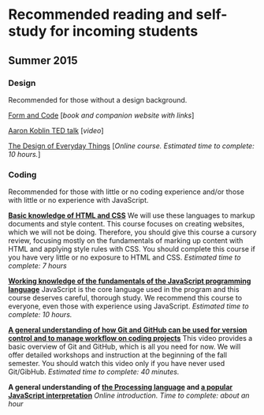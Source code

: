 # Recommended reading and self-study for incoming students
## Summer 2015

### Design
Recommended for those without a design background. 

[Form and Code](http://amzn.com/1568989377)
[*book and companion website with links*]

[Aaron Koblin TED talk](https://www.ted.com/talks/aaron_koblin)
[*video*]

[The Design of Everyday Things](https://www.udacity.com/course/intro-to-the-design-of-everyday-things--design101)
	[*Online course. Estimated time to complete: 10 hours.*]

### Coding
Recommended for those with little or no coding experience and/or those with little or no experience with JavaScript. 

**[Basic knowledge of HTML and CSS](http://www.codecademy.com/tracks/web)**
We will use these languages to markup documents and style content. This course focuses on creating websites, which we will not be doing. Therefore, you should give this course a cursory review, focusing mostly on the fundamentals of marking up content with HTML and applying style rules with CSS. You should complete this course if you have very little or no exposure to HTML and CSS. 
*Estimated time to complete: 7 hours*

**[Working knowledge of the fundamentals of the JavaScript programming language](http://www.codecademy.com/tracks/javascript)**
JavaScript is the core language used in the program and this course deserves careful, thorough study. We recommend this course to everyone, even those with experience using JavaScript. 
*Estimated time to complete: 10 hours.*

**[A general understanding of how Git and GitHub can be used for version control and to manage workflow on coding projects](https://youtu.be/DVDLoe_2MBc)**
This video provides a basic overview of Git and GitHub, which is all you need for now. We will offer detailed workshops and instruction at the beginning of the fall semester. You should watch this video only if you have never used Git/GibHub. 
*Estimated time to complete: 40 minutes.*

**A general understanding of [the Processing language](http://hello.processing.org/) and [a popular JavaScript interpretation](http://hello.p5js.org/)**
*Online introduction. Time to complete: about an hour*